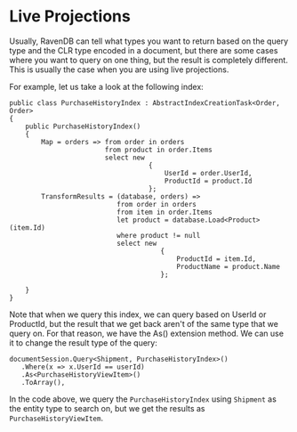 # Live Projections

Usually, RavenDB can tell what types you want to return based on the query type and the CLR type encoded in a document, but there are some cases where you want to query on one thing, but the result is completely different. This is usually the case when you are using live projections.

For example, let us take a look at the following index:

    public class PurchaseHistoryIndex : AbstractIndexCreationTask<Order, Order>
    {
        public PurchaseHistoryIndex()
        {
            Map = orders => from order in orders
                            from product in order.Items
                            select new
                                       {
                                           UserId = order.UserId,
                                           ProductId = product.Id
                                       };
            TransformResults = (database, orders) =>
                               from order in orders
                               from item in order.Items
                               let product = database.Load<Product>(item.Id)
                               where product != null
                               select new
                                          {
                                              ProductId = item.Id,
                                              ProductName = product.Name
                                          };

        }
    }

Note that when we query this index, we can query based on UserId or ProductId, but the result that we get back aren't of the same type that we query on. For that reason, we have the As<T>() extension method. We can use it to change the result type of the query:

    documentSession.Query<Shipment, PurchaseHistoryIndex>()
       .Where(x => x.UserId == userId)
       .As<PurchaseHistoryViewItem>()
       .ToArray(),

In the code above, we query the `PurchaseHistoryIndex` using `Shipment` as the entity type to search on, but we get the results as `PurchaseHistoryViewItem`.